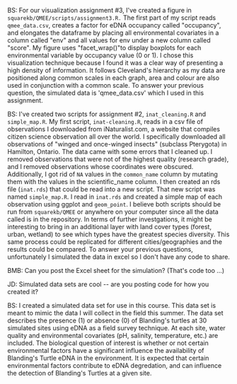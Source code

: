 BS: For our visualization assignment #3, I've created a figure in `squarekb/QMEE/scripts/assignment3.R.` The first part of my script reads `qmee_data.csv`, creates a factor for eDNA occupancy called "occupancy", and elongates the dataframe by placing all environmental covariates in a column called "env" and all values for env under a new column called "score". My figure uses "facet_wrap()"to display boxplots for each environmental variable by occupancy value (0 or 1). I chose this visualization technique because I found it was a clear way of presenting a high density of information. It follows Cleveland's hierarchy as my data are positioned along common scales in each graph, area and colour are also used in conjunction with a common scale. To answer your previous question, the simulated data is 'qmee_data.csv' which I used in this assignment.

BS: I've created two scripts for assignment #2, `inat_cleaning.R` and `simple_map.R`. My first script, `inat-cleaning.R`, reads in a csv file of observations I downloaded from iNaturalist.com, a website that compiles citizen science observation all over the world. I specifically downloaded all observations of "winged and once-winged insects" (subclass Pterygota) in Hamilton, Ontario. The data came with some errors that I cleaned up. I removed observations that were not of the highest quality (research grade), and I removed observations whose coordinates were obscured. Additionally, I got rid of `NA` values in the `common_name` column by mutating them with the values in the scientific_name column. I then created an rds file (`inat.rds`) that could be read into a new script. That new script was named `simple_map.R`. I read in `inat.rds` and created a simple map of each observation using ggplot and `geom_point`. I believe both scripts should be run from `squarekb/QMEE` or anywhere on your computer since all the data called is in the repository. In terms of further investgations, it might be interesting to bring in an additional layer with land cover types (forest, urban, wetland) to see which types have the greatest species diversity. This same process could be replicated for different cities/geographies and the results could be compared. To answer your previous questions, unfortunately I simulated the data in excel so I don't have any code to share. 

BMB: Can you post the Excel sheet for the simulation? (That's code too ...)

JD: Simulated data sets are cool -- are you posting code for how you created it?

BS: I created a simulated data set for use in this course. This data set is meant to mimic the data I will collect in the field this summer.
The data set describes the presence (1) or absence (0) of Blanding's turtles at 30 simulated sites using eDNA as a field survey technique. At each site, water quality and environmental covariates (pH, salinity, temperature, etc.) are included. The biological question of interest is whether or not certain environmental factors have a significant influence the availability of Blanding's Turtle eDNA in the environment. It is expected that certain environmental factors contribute to eDNA degredation, and can influence the detection of Blanding's Turtles at a given site.
